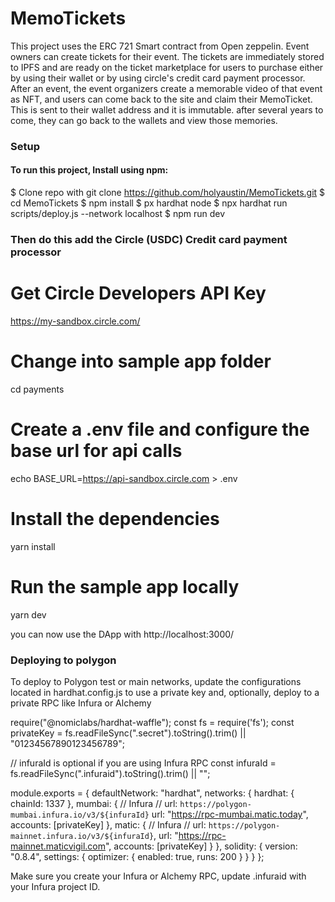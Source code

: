 # MemoTickets

This project uses the ERC 721 Smart contract from Open zeppelin. Event owners can create tickets for their event. The tickets are immediately stored to IPFS and are ready on the ticket marketplace for users to purchase either by using their wallet or by using circle's credit card payment processor. After an event, the event organizers create a memorable video of that event as NFT, and users can come back to the site and claim their MemoTicket. This is sent to their wallet address and it is immutable.  after several years to come, they can go back to the wallets and view those memories.


### Setup 
#### To run this project, Install using npm:


   $ Clone repo with git clone https://github.com/holyaustin/MemoTickets.git
   $ cd MemoTickets
   $ npm install
   $ px hardhat node
   $ npx hardhat run scripts/deploy.js --network localhost
   $ npm run dev

### Then do this add the Circle (USDC) Credit card payment processor


# Get Circle Developers API Key
https://my-sandbox.circle.com/

# Change into sample app folder
cd payments

# Create a .env file and configure the base url for api calls
echo BASE_URL=https://api-sandbox.circle.com > .env

# Install the dependencies
yarn install

# Run the sample app locally

yarn dev

you can now use the DApp with http://localhost:3000/


### Deploying to polygon
To deploy to Polygon test or main networks, update the configurations located in hardhat.config.js to use a private key and, optionally, deploy to a private RPC like Infura or Alchemy

require("@nomiclabs/hardhat-waffle");
const fs = require('fs');
const privateKey = fs.readFileSync(".secret").toString().trim() || "01234567890123456789";

// infuraId is optional if you are using Infura RPC
const infuraId = fs.readFileSync(".infuraid").toString().trim() || "";

module.exports = {
  defaultNetwork: "hardhat",
  networks: {
    hardhat: {
      chainId: 1337
    },
    mumbai: {
      // Infura
      // url: `https://polygon-mumbai.infura.io/v3/${infuraId}`
      url: "https://rpc-mumbai.matic.today",
      accounts: [privateKey]
    },
    matic: {
      // Infura
      // url: `https://polygon-mainnet.infura.io/v3/${infuraId}`,
      url: "https://rpc-mainnet.maticvigil.com",
      accounts: [privateKey]
    }
  },
  solidity: {
    version: "0.8.4",
    settings: {
      optimizer: {
        enabled: true,
        runs: 200
      }
    }
  }
};



Make sure you create your Infura or Alchemy RPC, update .infuraid with your Infura project ID.
